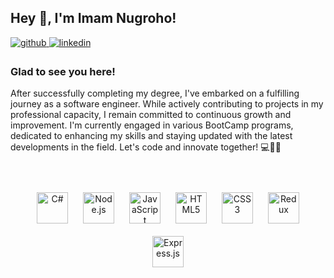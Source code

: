 ## Hey 👋, I'm Imam Nugroho!  
  

<a href="https://github.com/imamnugroho07" target="_blank">
<img src=https://img.shields.io/badge/github-%2324292e.svg?&style=for-the-badge&logo=github&logoColor=white alt=github style="margin-bottom: 5px;" />
</a>
<a href="https://linkedin.com/in/imamnugroho" target="_blank">
<img src=https://img.shields.io/badge/linkedin-%231E77B5.svg?&style=for-the-badge&logo=linkedin&logoColor=white alt=linkedin style="margin-bottom: 5px;" />
</a>
  

### Glad to see you here!  
After successfully completing my degree, I've embarked on a fulfilling journey as a software engineer. While actively contributing to projects in my professional capacity, I remain committed to continuous growth and improvement. I'm currently engaged in various BootCamp programs, dedicated to enhancing my skills and staying updated with the latest developments in the field. Let's code and innovate together! 💻🚀🧩  
  

<br/>  

  

<br/>  

<div align="center">  
<a href="https://reactjs.org/" target="_blank"><img style="margin: 10px" src="[https://www.google.com/url?sa=i&url=https%3A%2F%2Fseeklogo.com%2Fvector-logo%2F363285%2Fc-sharp-c&psig=AOvVaw0D2zdrE8cGgwaB1nBqTpNN&ust=1718160951191000&source=images&cd=vfe&opi=89978449&ved=0CBIQjRxqFwoTCMjs37vG0oYDFQAAAAAdAAAAABAE](https://commons.wikimedia.org/wiki/File:Logo_C_sharp.svg#/media/File:Logo_C_sharp.svg)" alt="C#" height="50" /></a>  
<a href="https://nodejs.org/" target="_blank"><img style="margin: 10px" src="https://profilinator.rishav.dev/skills-assets/nodejs-original-wordmark.svg" alt="Node.js" height="50" /></a>  
<a href="https://www.javascript.com/" target="_blank"><img style="margin: 10px" src="https://profilinator.rishav.dev/skills-assets/javascript-original.svg" alt="JavaScript" height="50" /></a>  
<a href="https://en.wikipedia.org/wiki/HTML5" target="_blank"><img style="margin: 10px" src="https://profilinator.rishav.dev/skills-assets/html5-original-wordmark.svg" alt="HTML5" height="50" /></a>  
<a href="https://www.w3schools.com/css/" target="_blank"><img style="margin: 10px" src="https://profilinator.rishav.dev/skills-assets/css3-original-wordmark.svg" alt="CSS3" height="50" /></a>  
<a href="https://redux.js.org/" target="_blank"><img style="margin: 10px" src="https://profilinator.rishav.dev/skills-assets/redux-original.svg" alt="Redux" height="50" /></a>  
<a href="https://expressjs.com/" target="_blank"><img style="margin: 10px" src="https://profilinator.rishav.dev/skills-assets/express-original-wordmark.svg" alt="Express.js" height="50" /></a>  
</div>  

<br/>  


<br />


